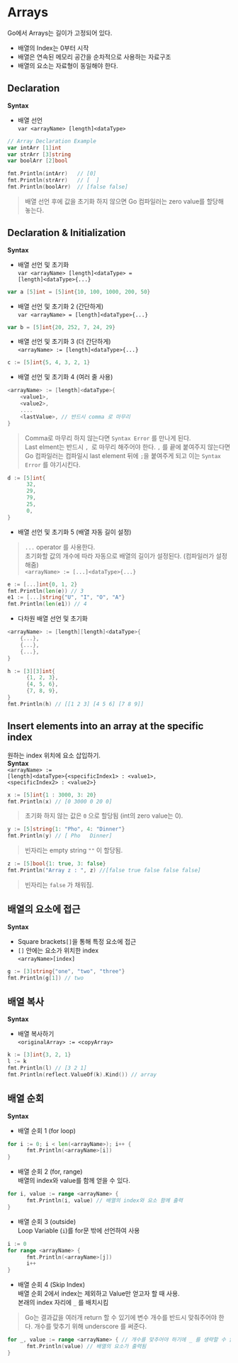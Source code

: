 # Arrays
Go에서 Arrays는 길이가 고정되어 있다.
* 배열의 Index는 0부터 시작
* 배열은 연속된 메모리 공간을 순차적으로 사용하는 자료구조
* 배열의 요소는 자료형이 동일해야 한다.

## Declaration
**Syntax**
  * 배열 선언  
  <code>var \<arrayName> [length]\<dataType></code>
  ```go
  // Array Declaration Example
  var intArr [1]int
  var strArr [3]string
  var boolArr [2]bool

  fmt.Println(intArr)   // [0]
  fmt.Println(strArr)   // [  ]
  fmt.Println(boolArr)  // [false false]
  ```
  > 배열 선언 후에 값을 초기화 하지 않으면 Go 컴파일러는 zero value를 할당해 놓는다.


## Declaration & Initialization
**Syntax**
  * 배열 선언 및 초기화  
  <code>var \<arrayName> [length]\<dataType> = \[length]\<dataType>{...}</code>
  ```go
  var a [5]int = [5]int{10, 100, 1000, 200, 50}
  ```
  * 배열 선언 및 초기화 2 (간단하게)  
  <code>var \<arrayName> = [length]\<dataType>{...}</code>
  ```go
  var b = [5]int{20, 252, 7, 24, 29}
  ```

  * 배열 선언 및 초기화 3 (더 간단하게)  
  <code>\<arrayName> := [length]\<dataType>{...}</code>
  ```go
  c := [5]int{5, 4, 3, 2, 1}
  ```

  * 배열 선언 및 초기화 4 (여러 줄 사용)
  ```go
  <arrayName> := [length]<dataType>{
      <value1>,
      <value2>,
      ....
      <lastValue>, // 반드시 comma 로 마무리
  }
  ```
  > Comma로 마무리 하지 않는다면 <code>Syntax Error</code> 를 만나게 된다.  
  Last elment는 반드시 <code>, </code>로 마무리 해주어야 한다. <code>,</code> 를 끝에 붙여주지 않는다면 Go 컴파일러는 컴파일시 last element 뒤에 <code>;</code>을 붙여주게 되고 이는 <code>Syntax Error</code> 를 야기시킨다.

  ```go
  d := [5]int{
		32,
		29,
		79,
		25,
		0,
 }
  ```
  * 배열 선언 및 초기화 5 (배열 자동 길이 설정)
  > <code>...</code> operator 를 사용한다.  
  초기화할 값의 개수에 따라 자동으로 배열의 길이가 설정된다. (컴파일러가 설정해줌)  
  <code>\<arrayName> := [...]\<dataType>{...}</code>
  ```go
  e := [...]int{0, 1, 2}
  fmt.Println(len(e)) // 3
  e1 := [...]string{"U", "I", "O", "A"}
  fmt.Println(len(e1)) // 4
  ```
  * 다차원 배열 선언 및 초기화
  ```go
  <arrayName> := [length][length]<dataType>{
      {...},
      {...},
      {...},
  }
  ```
  ```go
  h := [3][3]int{
		{1, 2, 3},
		{4, 5, 6},
		{7, 8, 9},
  }
  fmt.Println(h) // [[1 2 3] [4 5 6] [7 8 9]]
  ```

## Insert elements into an array at the specific index
원하는 index 위치에 요소 삽입하기.  
**Syntax**  
  <code>\<arrayName> := [length]\<dataType>{\<specificIndex1> : \<value1>, \<specificIndex2> : \<value2>}</code>
  ```go
  x := [5]int{1 : 3000, 3: 20}
  fmt.Println(x) // [0 3000 0 20 0]
  ```
  > 초기화 하지 않는 값은 <code>0</code> 으로 할당됨 (int의 zero value는 0).

  ```go
  y := [5]string{1: "Pho", 4: "Dinner"}
  fmt.Println(y) // [ Pho   Dinner]
  ```
  > 빈자리는 empty string <code>""</code> 이 할당됨.

  ```go
  z := [5]bool{1: true, 3: false}
  fmt.Println("Array z : ", z) //[false true false false false]
  ```
  > 빈자리는 <code>false</code> 가 채워짐.

## 배열의 요소에 접근
 **Syntax**  
  * Square brackets<code>[]</code>을 통해 특정 요소에 접근
  * <code>[]</code> 안에는 요소가 위치한 index  
  <code>\<arrayName>[index]</code>
  ```go
  g := [3]string{"one", "two", "three"}
  fmt.Println(g[1]) // two
  ```

## 배열 복사
**Syntax**
 * 배열 복사하기  
 <code>\<originalArray> := \<copyArray></code>
 ```go
 k := [3]int{3, 2, 1}
 l := k
 fmt.Println(l) // [3 2 1]
 fmt.Println(reflect.ValueOf(k).Kind()) // array
 ```

## 배열 순회
**Syntax**  
  * 배열 순회 1 (for loop)
  ```go
  for i := 0; i < len(<arrayName>); i++ {
		fmt.Println(<arrayName>[i])
  }
  ```
  * 배열 순회 2 (for, range)  
  배열의 index와 value를 함께 얻을 수 있다.
  ```go
  for i, value := range <arrayName> {
		fmt.Println(i, value) // 배열의 index와 요소 함께 출력
  }
  ```
  * 배열 순회 3 (outside)  
  Loop Variable (<code>i</code>)를 for문 밖에 선언하여 사용 
  ```go
  i := 0
  for range <arrayName> {
		fmt.Println(<arrayName>[j])
		i++
  }
  ```
  * 배열 순회 4 (Skip Index)  
  배열 순회 2에서 index는 제외하고 Value만 얻고자 할 때 사용.  
  본래의 index 자리에 <code>_</code> 를 배치시킴
  > Go는 결과값을 여러개 return 할 수 있기에 변수 개수를 반드시 맞춰주어야 한다. 개수를 맞추기 위해 underscore 를 써준다.

  ```go
  for _, value := range <arrayName> { // 개수를 맞추어야 하기에 _ 를 생략할 수 없음
		fmt.Println(value) // 배열의 요소가 출력됨
  }
  ```
